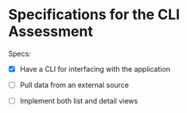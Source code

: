 # Specifications for the CLI Assessment

Specs:
- [x] Have a CLI for interfacing with the application
- [ ] Pull data from an external source
- [ ] Implement both list and detail views



